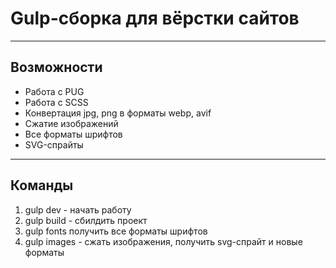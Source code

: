 # Gulp-сборка для вёрстки сайтов

---

## Возможности

- Работа с PUG
- Работа с SCSS
- Конвертация jpg, png в форматы webp, avif
- Сжатие изображений
- Все форматы шрифтов
- SVG-спрайты

---

## Команды

1. gulp dev - начать работу
2. gulp build - сбилдить проект
3. gulp fonts получить все форматы шрифтов
4. gulp images - сжать изображения, получить svg-спрайт и новые форматы